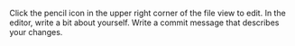 Click the  pencil icon in the upper right corner of the file view to edit.
In the editor, write a bit about yourself.
Write a commit message that describes your changes.
